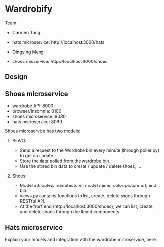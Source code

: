 # Wardrobify

Team:

- Carmen Tang:
- hats microservice: http://localhost:3000/hats

- Qingying Meng:
- shoes micservice: http://localhost:3000/shoes

## Design

## Shoes microservice

- wardrobe API: 8000
- browser/Insomnia: 8100
- shoes microservice: 8080
- hats microservice: 8090

Shoes microservice has two models:

1. BinVO:

   - Send a request to the Wordrobe bin every minute (through poller.py) to get an update.
   - Store the data polled from the wardrobe bin.
   - Use the stored bin data to create / update / delete shoes, ...

2. Shoes:

   - Model attributes: manufacturer, model name, color, picture url, and bin.
   - views.py contains functions to list, create, delete shoes through RESTful API.
   - At the front end (http://localhost:3000/shoes), we can list, create, and delete shoes through the React components.

## Hats microservice

Explain your models and integration with the wardrobe
microservice, here.
